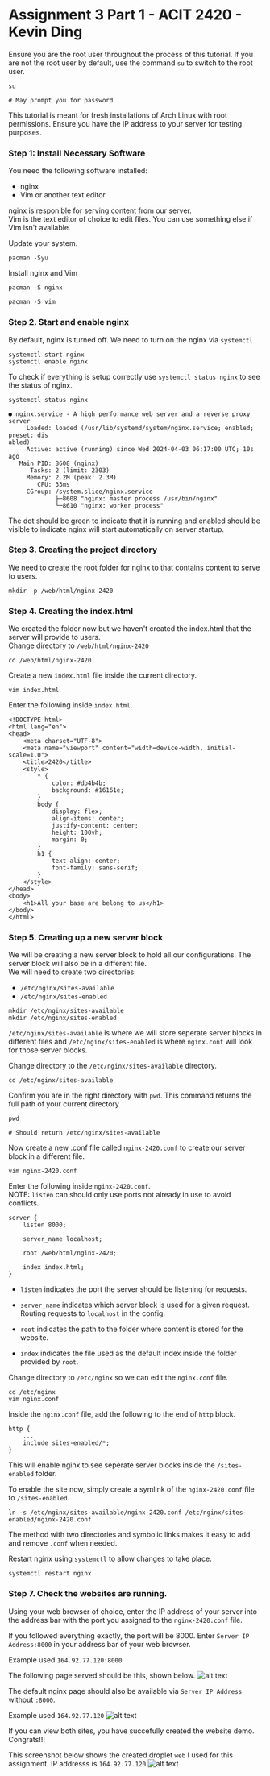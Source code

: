 # Assignment 3 Part 1 - ACIT 2420 - Kevin Ding

Ensure you are the root user throughout the process of this tutorial. If you are not the root user by default, use the command ```su``` to switch to the root user. 
```
su

# May prompt you for password
```

This tutorial is meant for fresh installations of Arch Linux with root permissions. Ensure you have the IP address to your server for testing purposes.

### Step 1: Install Necessary Software

You need the following software installed:

- nginx
- Vim or another text editor

nginx is responible for serving content from our server.  
Vim is the text editor of choice to edit files. You can use something else if Vim isn't available.   

Update your system.
```
pacman -Syu
```

Install nginx and Vim
```
pacman -S nginx
```
```
pacman -S vim
```

### Step 2. Start and enable nginx

By default, nginx is turned off. We need to turn on the nginx via ```systemctl```

```
systemctl start nginx
systemctl enable nginx
```
To check if everything is setup correctly use ```systemctl status nginx``` to see the status of nginx.
```
systemctl status nginx
```
```
● nginx.service - A high performance web server and a reverse proxy server
     Loaded: loaded (/usr/lib/systemd/system/nginx.service; enabled; preset: dis
abled)
     Active: active (running) since Wed 2024-04-03 06:17:00 UTC; 10s ago
   Main PID: 8608 (nginx)
      Tasks: 2 (limit: 2303)
     Memory: 2.2M (peak: 2.3M)
        CPU: 33ms
     CGroup: /system.slice/nginx.service
             ├─8608 "nginx: master process /usr/bin/nginx"
             └─8610 "nginx: worker process"
```
The dot should be green to indicate that it is running and enabled should be visible to indicate nginx will start automatically on server startup.

### Step 3. Creating the project directory

We need to create the root folder for nginx to that contains content to serve to users.  
```
mkdir -p /web/html/nginx-2420
```

### Step 4. Creating the index.html
We created the folder now but we haven't created the index.html that the server will provide to users.  
Change directory to ```/web/html/nginx-2420```
```
cd /web/html/nginx-2420
```
Create a new ```index.html``` file inside the current directory.
```
vim index.html
```
Enter the following inside ```index.html```.
```
<!DOCTYPE html>
<html lang="en">
<head>
    <meta charset="UTF-8">
    <meta name="viewport" content="width=device-width, initial-scale=1.0">
    <title>2420</title>
    <style>
        * {
            color: #db4b4b;
            background: #16161e;
        }
        body {
            display: flex;
            align-items: center;
            justify-content: center;
            height: 100vh;
            margin: 0;
        }
        h1 {
            text-align: center;
            font-family: sans-serif;
        }
    </style>
</head>
<body>
    <h1>All your base are belong to us</h1>
</body>
</html>
```

### Step 5. Creating up a new server block
We will be creating a new server block to hold all our configurations. The server block will also be in a different file.  
We will need to create two directories:  
- ```/etc/nginx/sites-available```
- ```/etc/nginx/sites-enabled```

```
mkdir /etc/nginx/sites-available
mkdir /etc/nginx/sites-enabled
```
```/etc/nginx/sites-available``` is where we will store seperate server blocks in different files and ```/etc/nginx/sites-enabled``` is where ```nginx.conf``` will look for those server blocks.  

Change directory to the ```/etc/nginx/sites-available``` directory.  
```
cd /etc/nginx/sites-available
```
Confirm you are in the right directory with ```pwd```. This command returns the full path of your current directory
```
pwd

# Should return /etc/nginx/sites-available
```
Now create a new .conf file called ```nginx-2420.conf``` to create our server block in a different file.
```
vim nginx-2420.conf
```
Enter the following inside ```nginx-2420.conf```.  
NOTE: ```listen``` can should only use ports not already in use to avoid conflicts.
```
server {
    listen 8000;

    server_name localhost; 

    root /web/html/nginx-2420;

    index index.html;
}
```
- ```listen``` indicates the port the server should be listening for requests.

- ```server_name``` indicates which server block is used for a given request. Routing requests to ```localhost``` in the config.

- ```root``` indicates the path to the folder where content is stored for the website.

- ```index``` indicates the file used as the default index inside the folder provided by ```root```.


Change directory to ```/etc/nginx``` so we can edit the ```nginx.conf``` file.
```
cd /etc/nginx
vim nginx.conf
```
Inside the ```nginx.conf``` file, add the following to the end of ```http``` block.
```
http {
    ...
    include sites-enabled/*;
}
```
This will enable nginx to see seperate server blocks inside the ```/sites-enabled``` folder.

To enable the site now, simply create a symlink of the ```nginx-2420.conf``` file to ```/sites-enabled```.
```
ln -s /etc/nginx/sites-available/nginx-2420.conf /etc/nginx/sites-enabled/nginx-2420.conf
```
The method with two directories and symbolic links makes it easy to add and remove ```.conf``` when needed.

Restart nginx using ```systemctl``` to allow changes to take place.
```
systemctl restart nginx
```

### Step 7. Check the websites are running.

Using your web browser of choice, enter the IP address of your server into the address bar with the port you assigned to the ```nginx-2420.conf``` file.  

If you followed everything exactly, the port will be 8000. Enter ```Server IP Address:8000``` in your address bar of your web browser.  

Example used ```164.92.77.120:8000```  

The following page served should be this, shown below.
![alt text](image.png)

The default nginx page should also be available via ```Server IP Address``` without ```:8000```. 

Example used ```164.92.77.120```
![alt text](image-1.png)

If you can view both sites, you have succefully created the website demo. Congrats!!!


This screenshot below shows the created droplet ```web``` I used for this assignment. IP addresss is ```164.92.77.120```
![alt text](image-2.png)